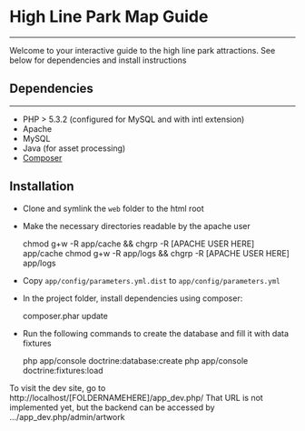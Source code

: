 # High Line Park Map Guide

----

Welcome to your interactive guide to the high line park attractions.
See below for dependencies and install instructions

## Dependencies
----
* PHP > 5.3.2 (configured for MySQL and with intl extension)
* Apache
* MySQL
* Java (for asset processing)
* [Composer](http://getcomposer.org/download/)

## Installation

* Clone and symlink the `web` folder to the html root

* Make the necessary directories readable by the apache user

    chmod g+w -R app/cache && chgrp -R [APACHE USER HERE] app/cache
    chmod g+w -R app/logs && chgrp -R [APACHE USER HERE] app/logs

* Copy `app/config/parameters.yml.dist` to `app/config/parameters.yml`

* In the project folder, install dependencies using composer:

    composer.phar update

* Run the following commands to create the database and fill it with data fixtures

    php app/console doctrine:database:create
    php app/console doctrine:fixtures:load

To visit the dev site, go to http://localhost/[FOLDERNAMEHERE]/app_dev.php/
That URL is not implemented yet, but the backend can be accessed by
.../app_dev.php/admin/artwork
